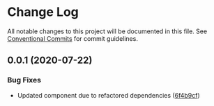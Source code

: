 # Change Log

All notable changes to this project will be documented in this file.
See [Conventional Commits](https://conventionalcommits.org) for commit guidelines.

## 0.0.1 (2020-07-22)


### Bug Fixes

* Updated component due to refactored dependencies ([6f4b9cf](https://github.com/uswitch/trustyle/commit/6f4b9cf))
